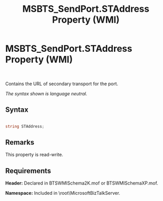 ﻿---
title: MSBTS_SendPort.STAddress Property (WMI)
TOCTitle: MSBTS_SendPort.STAddress Property (WMI)
ms:assetid: d3950981-973e-4689-a9ac-cd2a446a6974
ms:mtpsurl: https://msdn.microsoft.com/en-us/library/Aa578578(v=BTS.80)
ms:contentKeyID: 51531460
ms.date: 08/30/2017
mtps_version: v=BTS.80
---

# MSBTS\_SendPort.STAddress Property (WMI)

 

Contains the URL of secondary transport for the port.

*The syntax shown is language neutral.*

## Syntax

```C#
  
string STAddress;  
```

## Remarks

This property is read-write.

## Requirements

**Header:** Declared in BTSWMISchema2K.mof or BTSWMISchemaXP.mof.

**Namespace:** Included in \\root\\MicrosoftBizTalkServer.

